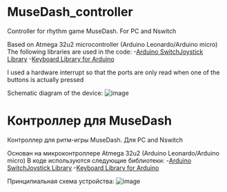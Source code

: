 # MuseDash_controller
Controller for rhythm game MuseDash. For PC and Nswitch

Based on Atmega 32u2 microcontroller
(Arduino Leonardo/Arduino micro)
The following libraries are used in the code:
-[Arduino SwitchJoystick Library](https://github.com/HackerLoop/Arduino-JoyCon-Library-for-Nintendo-Switch)
-[Keyboard Library for Arduino](https://github.com/arduino-libraries/Keyboard)

I used a hardware interrupt so that the ports are only read when one of the buttons is actually pressed

Schematic diagram of the device:
![image](https://user-images.githubusercontent.com/41334756/162224062-594a57fb-f69d-40e3-ab41-c264ae0356a1.png)


# Контроллер для MuseDash
Контроллер для ритм-игры MuseDash. Для PC and Nswitch

Основан на микроконтроллере Atmega 32u2
(Arduino Leonardo/Arduino micro)
В коде используются следующие библиотеки:
-[Arduino SwitchJoystick Library](https://github.com/HackerLoop/Arduino-JoyCon-Library-for-Nintendo-Switch)
-[Keyboard Library for Arduino](https://github.com/arduino-libraries/Keyboard)

Принципиальная схема устройства:
![image](https://user-images.githubusercontent.com/41334756/162223189-de970c12-02b6-4496-a010-9811bf72aa28.png)

